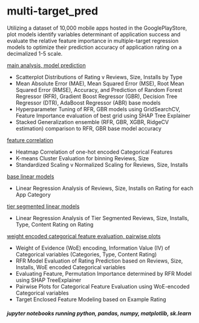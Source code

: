 # multi-target_pred
Utilizing a dataset of 10,000 mobile apps hosted in the GooglePlayStore, plot models identify variables determinant of application success and evaluate the relative feature importance in multiple-target regression models to optimize their prediction accuracy of application rating on a decimalized 1-5 scale.

<a href="https://github.com/cspence001/multiclass_pred/blob/main/app_pred/multi_pred.ipynb">main analysis, model prediction</a>
<ul>
<li>Scatterplot Distributions of Rating v Reviews, Size, Installs by Type</li>
<li>Mean Absolute Error (MAE), Mean Squared Error (MSE), Root Mean Squared Error (RMSE), Accuracy, and Prediction of Random Forest Regressor (RFR), Gradient Boost Regressor (GBR), Decision Tree Regressor (DTR), AdaBoost Regressor (ABR) base models </li>
<li>Hyperparameter Tuning of RFR, GBR models using GridSearchCV, Feature Importance evaluation of best grid using SHAP Tree Explainer</li>
<li>Stacked Generalization ensemble (RFR, GBR, XGBR, RidgeCV estimation) comparison to RFR, GBR base model accuracy </li>
</ul>

<a href="https://github.com/cspence001/multiclass_pred/blob/main/app_pred/tier_segmentation_correlation.ipynb">feature correlation</a>
<ul>
  <li>Heatmap Correlation of one-hot encoded Categorical Features</li>
  <li>K-means Cluster Evaluation for binning Reviews, Size </li>
  <li>Standardized Scaling v Normalized Scaling for Reviews, Size, Installs</li>
</ul>

<a href="https://github.com/cspence001/multiclass_pred/blob/main/app_pred/base_linear_models.ipynb">base linear models</a>
<ul>
  <li>Linear Regression Analysis of Reviews, Size, Installs on Rating for each App Category</li>
</ul>

<a href="https://github.com/cspence001/multiclass_pred/blob/main/app_pred/cluster_linear_models.ipynb">tier segmented linear models</a>
<ul>
  <li>Linear Regression Analysis of Tier Segmented Reviews, Size, Installs, Type, Content Rating on Rating </li>
</ul>

<a href="https://github.com/cspence001/multiclass_pred/blob/main/app_pred/weight_variable_encoding.ipynb">weight encoded categorical feature evaluation, pairwise plots</a>
<ul>
  <li>Weight of Evidence (WoE) encoding, Information Value (IV) of Categorical variables (Categories, Type, Content Rating) </li>
  <li>RFR Model Evaluation of Rating Prediction based on Reviews, Size,	Installs, WoE encoded Categorical variables</li>
  <li>Evaluating Feature, Permutation Importance determined by RFR Model using SHAP TreeExplainer</li>
  <li>Pairwise Plots for Categorical Feature Evaluation using WoE-encoded Categorical variables</li>
  <li>Target Enclosed Feature Modeling based on Example Rating</li>
</ul>



<h5>jupyter notebooks running python, pandas, numpy, matplotlib, sk.learn </h5>
